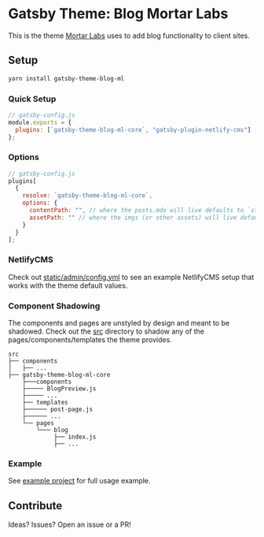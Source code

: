 # Gatsby Theme: Blog Mortar Labs

This is the theme [Mortar Labs](https://mortar-labs.com) uses to add blog functionality to client sites.

## Setup

```bash
yarn install gatsby-theme-blog-ml
```

### Quick Setup

```js
// gatsby-config.js
module.exports = {
  plugins: [`gatsby-theme-blog-ml-core`, "gatsby-plugin-netlify-cms"]
};
```

### Options

```js
// gatsby-config.js
plugins[
  {
    resolve: `gatsby-theme-blog-ml-core`,
    options: {
      contentPath: "", // where the posts.mdx will live defaults to `static/posts`
      assetPath: "" // where the imgs (or other assets) will live defaults to `static/images`
    }
  }
];
```

### NetlifyCMS

Check out [static/admin/config.yml](../example/static/admin/config.yml) to see an example NetlifyCMS setup that works with the theme default values.

### Component Shadowing

The components and pages are unstyled by design and meant to be shadowed. Check out the [src](./src) directory to shadow any of the pages/components/templates the theme provides.

```txt:title="gatsby-theme-blog-ml-core"
src
├── components
│   ├── ...
├── gatsby-theme-blog-ml-core
    ├───components
    ├───── BlogPreview.js
    ├───── ...
    ├── templates
    ├────── post-page.js
    ├────── ...
    └── pages
        └─── blog
             ├── index.js
             ├── ...
```

### Example

See [example project](../example/README.md) for full usage example.

## Contribute

Ideas? Issues? Open an issue or a PR!
